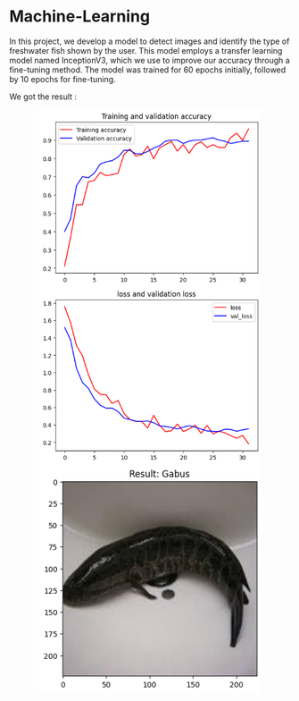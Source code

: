 # Machine-Learning

In this project, we develop a model to detect images and identify the type of freshwater fish shown by the user. This model employs a transfer learning model named InceptionV3, which we use to improve our accuracy through a fine-tuning method. The model was trained for 60 epochs initially, followed by 10 epochs for fine-tuning.

We got the result :
<p align="center">
  <img align="center" width="400" src="/Result/graph1.png" />
  <br/>
  <img align="center" width="400" src="/Result/graph2.png" />
  <br/>
  <img align="center" width="400" src="/Result/result.png" />
</p>
